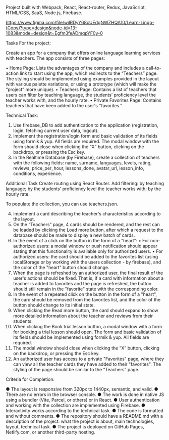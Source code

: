 Project built with Webpack, React, React-router, Redux, JavaScript, HTML/CSS, SaaS, Node.js, Firebase.

https://www.figma.com/file/wilRDyY68cUEdgNWZHQA10/Learn-Lingo-(Copy)?type=design&node-id=13-1083&mode=design&t=Egfm3feADmqpYF0y-0

Tasks For the project:

Create an app for a company that offers online language learning services with teachers. The app consists of three pages:

• Home Page: Lists the advantages of the company and includes a call-to-action link to start using the app, which redirects to the “Teachers” page. The styling should be implemented using examples provided in the layout with various palette variations, or using a prototype (which will make the “project” more unique).
• Teachers Page: Contains a list of teachers that users can filter by teaching language, the students’ proficiency level the teacher works with, and the hourly rate.
• Private Favorites Page: Contains teachers that have been added to the user's "favorites."

Technical Task:

1. Use firebase_DB to add authentication to the application (registration, login, fetching current user data, logout).
2. Implement the registration/login form and basic validation of its fields using formik & yup. All fields are required. The modal window with the form should close when clicking the “X” button, clicking on the backdrop, or pressing the Esc key.
3. In the Realtime Database (by Firebase), create a collection of teachers with the following fields: name, surname, languages, levels, rating, reviews, price_per_hour, lessons_done, avatar_url, lesson_info, conditions, experience.

Additional Task
Create routing using React Router.
Add filtering: by teaching language; by the students' proficiency level the teacher works with; by the hourly rate.

To populate the collection, you can use teachers.json.

4. Implement a card describing the teacher's characteristics according to the layout.
5. On the “Teachers” page, 4 cards should be rendered, and the rest can be loaded by clicking the Load more button, after which a request to the database should be made to display a new batch of cards.
6. In the event of a click on the button in the form of a "heart":
    • For non-authorized users: a modal window or push notification should appear stating that this functionality is available only for authorized users.
    • For authorized users: the card should be added to the favorites list (using localStorage or by working with the users collection - by firebase), and the color of the "heart" button should change.
7. When the page is refreshed by an authorized user, the final result of the user's actions should be fixed. That is, if a card with information about a teacher is added to favorites and the page is refreshed,       the button should still remain in the "favorite" state with the corresponding color.
8. In the event of a repeated click on the button in the form of a "heart", the card should be removed from the favorites list, and the color of the button should change to its initial state.
9. When clicking the Read more button, the card should expand to show more detailed information about the teacher and reviews from their students.
10. When clicking the Book trial lesson button, a modal window with a form for booking a trial lesson should open. The form and basic validation of its fields should be implemented using formik & yup. All fields are required.
11. The modal window should close when clicking the “X” button, clicking on the backdrop, or pressing the Esc key.
12. An authorized user has access to a private "Favorites" page, where they can view all the teacher cards they have added to their "favorites". The styling of the page should be similar to the “Teachers” page.

Criteria for Completion:

● The layout is responsive from 320px to 1440px, semantic, and valid.
● There are no errors in the browser console.
● The work is done in native JS using a bundler (Vite, Parcel, or others) or in React.
● User authentication and working with the collection are implemented using Firebase.
● Interactivity works according to the technical task.
● The code is formatted and without comments.
● The repository should have a README.md with a description of the project: what the project is about, main technologies, layout, technical task.
● The project is deployed on GitHub Pages, Netlify.com, or another third-party hosting.
